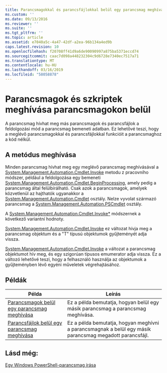 ```yaml
---
title: Parancsmagokkal és parancsfájlokkal belül egy parancsmag meghívása |} A Microsoft Docs
ms.custom: ''
ms.date: 09/13/2016
ms.reviewer: ''
ms.suite: ''
ms.tgt_pltfrm: ''
ms.topic: article
ms.assetid: e7040a5c-4a47-42df-a2ea-96b134a4ed9b
caps.latest.revision: 10
ms.openlocfilehash: f20708ff41d9a6de90090997a875ba5371eccd74
ms.sourcegitcommit: caac7d098a448232304c9d6728e7340ec7517a71
ms.translationtype: MT
ms.contentlocale: hu-HU
ms.lasthandoff: 03/16/2019
ms.locfileid: "58058878"
---
```

# <a name="invoking-cmdlets-and-scripts-within-a-cmdlet"></a>Parancsmagok és szkriptek meghívása parancsmagokon belül

A parancsmag hívhat meg más parancsmagok és parancsfájlok a feldolgozási mód a parancsmag bemeneti adatban. Ez lehetővé teszi, hogy a meglévő parancsmagokkal és parancsfájlokkal funkcióit a parancsmaghoz a kód nélkül.

## <a name="the-invoke-method"></a>A metódus meghívása

Minden parancsmag hívhat meg egy meglévő parancsmag meghívásával a [System.Management.Automation.Cmdlet.Invoke](/dotnet/api/System.Management.Automation.Cmdlet.Invoke) metodu z pracovního módszer, például a feldolgozása egy bemeneti [ System.Management.Automation.Cmdlet.BeginProcessing](/dotnet/api/System.Management.Automation.Cmdlet.BeginProcessing), amely pedig a parancsmag által felülbírálható. Csak azok a parancsmagok, amelyek közvetlenül az hajthatók ugyanakkor a [System.Management.Automation.Cmdlet](/dotnet/api/System.Management.Automation.Cmdlet) osztály. Nelze vyvolat származó parancsmag a [System.Management.Automation.PSCmdlet](/dotnet/api/System.Management.Automation.PSCmdlet) osztály.

A [System.Management.Automation.Cmdlet.Invoke*](/dotnet/api/System.Management.Automation.Cmdlet.Invoke) módszernek a következő variantní hodnoty.

[System.Management.Automation.Cmdlet.Invoke](/dotnet/api/System.Management.Automation.Cmdlet.Invoke) ez változat hívja meg a parancsmag objektum és a "T" típusú objektumok gyűjteményét adja vissza.

[System.Management.Automation.Cmdlet.Invoke](/dotnet/api/System.Management.Automation.Cmdlet.Invoke) a változat a parancsmag objektumot hív meg, és egy szigorúan típusos emumerator adja vissza. Ez a változó lehetővé teszi, hogy a felhasználó használja az objektumok a gyűjteményben lévő egyéni műveletek végrehajtásához.

## <a name="examples"></a>Példák

|Példa|Leírás|
|-------------|-----------------|
|[Parancsmagok belül egy parancsmag meghívása](./how-to-invoke-a-cmdlet-from-within-a-cmdlet.md)|Ez a példa bemutatja, hogyan belül egy másik parancsmag a parancsmag meghívása.|
|[Parancsfájlok belül egy parancsmag meghívása](./how-to-invoke-scripts-within-a-cmdlet.md)|Ez a példa bemutatja, hogyan meghívni a parancsmagnak a belül egy másik parancsmag megadott parancsfájl.|

## <a name="see-also"></a>Lásd még:

[Egy Windows PowerShell-parancsmag írása](./writing-a-windows-powershell-cmdlet.md)
